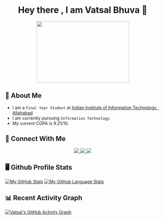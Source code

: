 <h1 align = "center">Hey there , I am Vatsal Bhuva 👋</h1>

<div id="header" align="center">
  <img src="https://media1.tenor.com/m/GfSX-u7VGM4AAAAC/coding.gif" width="300" height="200"/>
</div>

## 🚀 About Me
- I am a `Final Year Student` at [Indian Institute of Information Technology , Allahabad](https://www.iiita.ac.in/)
- I am currently pursuing `Information Technology`.
- My current CGPA is 9.21/10.

## 🔗 Connect With Me
<div id = "badges" align = "center">
  <a href = "https://www.linkedin.com/in/vatsal-bhuva-673587233/">
  <img src = "https://img.shields.io/badge/LinkedIn-blue?logo=linkedin&logoColor=white&style=for-the-badge">
    </a>
  <a href = "vatsalbhuva11@gmail.com">
  <img src = "https://img.shields.io/badge/GMail-red?logo=gmail&logoColor=white&style=for-the-badge">
    </a>
  <a href = "https://www.instagram.com/_.vb11/">
  <img src = "https://img.shields.io/badge/Instagram-purple?logo=instagram&logoColor=white&style=for-the-badge">
    </a>
</div>


## 🖥️ Github Profile Stats
[![My GitHub Stats](https://github-readme-stats.vercel.app/api/?username=VatsalBhuva11&count_private=true&theme=tokyonight&showicons=true)]()
[![My GitHub Language Stats](https://github-readme-stats.vercel.app/api/top-langs/?username=VatsalBhuva11&langs_count=5&theme=tokyonight)]()

## 📊 Recent Activity Graph
[![Vatsal's GitHub Activity Graph](https://github-readme-activity-graph.vercel.app/graph?username=VatsalBhuva11&bg_color=ffcfe9&color=9e4c98&line=9e4c98&point=403d3d&area=true&hide_border=false)](https://github.com/VatsalBhuva11/github-readme-activity-graph)
